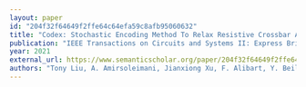 ```yaml
---
layout: paper
id: "204f32f64649f2ffe64c64efa59c8afb95060632"
title: "Codex: Stochastic Encoding Method To Relax Resistive Crossbar Accelerator Design Requirements"
publication: "IEEE Transactions on Circuits and Systems II: Express Briefs"
year: 2021
external_url: https://www.semanticscholar.org/paper/204f32f64649f2ffe64c64efa59c8afb95060632
authors: "Tony Liu, A. Amirsoleimani, Jianxiong Xu, F. Alibart, Y. Beilliard, S. Ecoffey, Dominique Drouin, R. Genov"
---
```

